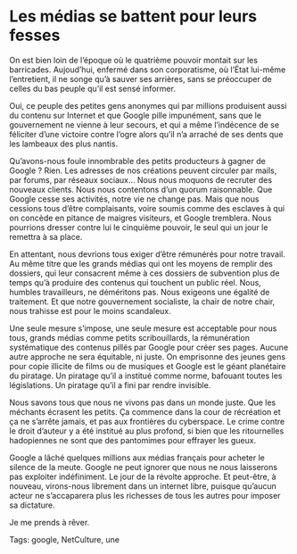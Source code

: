 # Les médias se battent pour leurs fesses

On est bien loin de l’époque où le quatrième pouvoir montait sur les barricades. Aujoud’hui, enfermé dans son corporatisme, où l’État lui-même l’entretient, il ne songe qu’à sauver ses arrières, sans se préoccuper de celles du bas peuple qu’il est sensé informer.

Oui, ce peuple des petites gens anonymes qui par millions produisent aussi du contenu sur Internet et que Google pille impunément, sans que le gouvernement ne vienne à leur secours, et qui a même l’indécence de se féliciter d’une victoire contre l’ogre alors qu’il n’a arraché de ses dents que les lambeaux des plus nantis.

Qu’avons-nous foule innombrable des petits producteurs à gagner de Google ? Rien. Les adresses de nos créations peuvent circuler par mails, par forums, par réseaux sociaux… Nous nous moquons de recruter des nouveaux clients. Nous nous contentons d’un quorum raisonnable. Que Google cesse ses activités, notre vie ne change pas. Mais que nous cessions tous d’être complaisants, voire soumis comme des esclaves à qui on concède en pitance de maigres visiteurs, et Google tremblera. Nous pourrions dresser contre lui le cinquième pouvoir, le seul qui un jour le remettra à sa place.

En attentant, nous devrions tous exiger d’être rémunérés pour notre travail. Au même titre que les grands médias qui ont les moyens de remplir des dossiers, qui leur consacrent même à ces dossiers de subvention plus de temps qu’à produire des contenus qui touchent un public réel. Nous, humbles travailleurs, ne déméritons pas. Nous exigeons une égalité de traitement. Et que notre gouvernement socialiste, la chair de notre chair, nous trahisse est pour le moins scandaleux.

Une seule mesure s’impose, une seule mesure est acceptable pour nous tous, grands médias comme petits scribouillards, la rémunération systématique des contenus pillés par Google pour créer ses pages. Aucune autre approche ne sera équitable, ni juste. On emprisonne des jeunes gens pour copie illicite de films ou de musiques et Google est le géant planétaire du piratage. Un piratage qu’il a institué comme norme, bafouant toutes les législations. Un piratage qu’il a fini par rendre invisible.

Nous savons tous que nous ne vivons pas dans un monde juste. Que les méchants écrasent les petits. Ça commence dans la cour de récréation et ça ne s’arrête jamais, et pas aux frontières du cyberspace. Le crime contre le droit d’auteur y a été institué au plus profond, si bien que les ritournelles hadopiennes ne sont que des pantomimes pour effrayer les gueux.

Google a lâché quelques millions aux médias français pour acheter le silence de la meute. Google ne peut ignorer que nous ne nous laisserons pas exploiter indéfiniment. Le jour de la révolte approche. Et peut-être, à nouveau, virons-nous librement dans un internet libre, puisque qu’aucun acteur ne s’accaparera plus les richesses de tous les autres pour imposer sa dictature.

Je me prends à rêver.

Tags: google, NetCulture, une